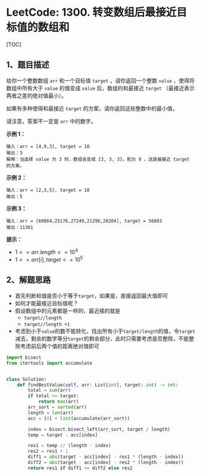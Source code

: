 # LeetCode: 1300. 转变数组后最接近目标值的数组和

[TOC]

## 1、题目描述

给你一个整数数组 `arr` 和一个目标值 `target` ，请你返回一个整数 `value` ，使得将数组中所有大于 `value` 的值变成 `value` 后，数组的和最接近  `target` （最接近表示两者之差的绝对值最小）。

如果有多种使得和最接近 `target` 的方案，请你返回这些整数中的最小值。

请注意，答案不一定是 `arr` 中的数字。

 

**示例 1：**

```
输入：arr = [4,9,3], target = 10
输出：3
解释：当选择 value 为 3 时，数组会变成 [3, 3, 3]，和为 9 ，这是最接近 target 的方案。
```


**示例 2：**

```
输入：arr = [2,3,5], target = 10
输出：5
```


**示例 3：**

```
输入：arr = [60864,25176,27249,21296,20204], target = 56803
输出：11361
```

**提示：**

-   $1 <= arr.length <= 10^4$
-   $1 <= arr[i], target <= 10^5$



## 2、解题思路

- 首先判断和值是否小于等于`target`，如果是，直接返回最大值即可
- 如何才能最接近目标值呢？
- 假设数组中的元素都是一样的，最近接的就是
    - `target//length`
    - `target//length +1`
- 考虑到小于`value`的数不能转化，找出所有小于`target/length`的值，令`target`减去，剩余的数字等分`target`的剩余部分，此时只需要考虑是否整除，不能整除考虑前后两个值的距离绝对值即可



```python
import bisect
from itertools import accumulate


class Solution:
    def findBestValue(self, arr: List[int], target: int) -> int:
        total = sum(arr)
        if total <= target:
            return max(arr)
        arr_sort = sorted(arr)
        length = len(arr)
        acc = [0] + list(accumulate(arr_sort))

        index = bisect.bisect_left(arr_sort, target / length)
        temp = target - acc[index]

        res1 = temp // (length - index)
        res2 = res1 + 1
        diff1 = abs(target - acc[index] - res1 * (length - index))
        diff2 = abs(target - acc[index] - res2 * (length - index))
        return res1 if diff1 <= diff2 else res2
```

